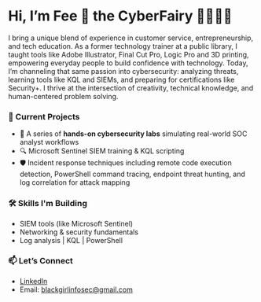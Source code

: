 # Hi, I’m Fee 💖 the CyberFairy 🧚🏾‍♀️✨

I bring a unique blend of experience in customer service, entrepreneurship, and tech education. As a former technology trainer at a public library, I taught tools like Adobe Illustrator, Final Cut Pro, Logic Pro and 3D printing, empowering everyday people to build confidence with technology. Today, I’m channeling that same passion into cybersecurity: analyzing threats, learning tools like KQL and SIEMs, and preparing for certifications like Security+. I thrive at the intersection of creativity, technical knowledge, and human-centered problem solving.

### 🚀 Current Projects
- 🧪 A series of **hands-on cybersecurity labs** simulating real-world SOC analyst workflows  
- 🔍 Microsoft Sentinel SIEM training & KQL scripting
- 🛡 Incident response techniques including remote code execution detection, PowerShell command tracing, endpoint threat hunting, and log correlation for attack mapping
  
### 🛠 Skills I'm Building
- SIEM tools (like Microsoft Sentinel)
- Networking & security fundamentals
- Log analysis | KQL | PowerShell

### 📫 Let’s Connect
- [LinkedIn](https://www.linkedin.com/in/fee-bolden-a01485240/)
- Email: blackgirlinfosec@gmail.com
